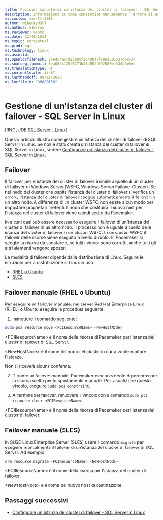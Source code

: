 ```yaml
---
title: Failover manuale di un'istanza del cluster di failover - SQL Server in Linux
description: Informazioni su come consentire manualmente l'errore di un'istanza di cluster di failover in SQL Server in Linux, in particolare per Red Hat Linux Enterprise, Ubuntu e Suse Linux Enterprise Server.
ms.custom: seo-lt-2019
author: MikeRayMSFT
ms.author: mikeray
ms.reviewer: vanto
ms.date: 12/06/2019
ms.topic: conceptual
ms.prod: sql
ms.technology: linux
ms.assetid: ''
ms.openlocfilehash: 2be454ad7d2ca85f1648ba7f98ea503627d6c437
ms.sourcegitcommit: 3ea082c778f6771b17d90fb597680ed334d3e0ec
ms.translationtype: HT
ms.contentlocale: it-IT
ms.lasthandoff: 08/11/2020
ms.locfileid: "88088750"
---
```

# <a name="operate-failover-cluster-instance---sql-server-on-linux"></a>Gestione di un'istanza del cluster di failover - SQL Server in Linux

[!INCLUDE [SQL Server - Linux](../includes/applies-to-version/sql-linux.md)]

Questo articolo illustra come gestire un'istanza del cluster di failover di SQL Server in Linux. Se non è stata creata un'istanza del cluster di failover di SQL Server in Linux, vedere [Configurare un'istanza del cluster di failover - SQL Server in Linux](sql-server-linux-shared-disk-cluster-configure.md). 

## <a name="failover"></a>Failover

Il failover per le istanze del cluster di failover è simile a quello di un cluster di failover di Windows Server (WSFC, Windows Server Failover Cluster). Se nel nodo del cluster che ospita l'istanza del cluster di failover si verifica un errore, l'istanza del cluster di failover esegue automaticamente il failover in un altro nodo. A differenza di un cluster WSFC, non esiste alcun modo per impostare proprietari preferiti. Il nodo che costituirà il nuovo host per l'istanza del cluster di failover viene quindi scelto da Pacemaker.

In alcuni casi può essere necessario eseguire il failover di un'istanza del cluster di failover in un altro nodo. Il processo non è uguale a quello delle istanze del cluster di failover in un cluster WSFC. In un cluster WSFC il failover delle risorse viene eseguito a livello di ruolo. In Pacemaker si sceglie la risorsa da spostare e, se tutti i vincoli sono corretti, anche tutti gli altri elementi vengono spostati. 

La modalità di failover dipende dalla distribuzione di Linux. Seguire le istruzioni per la distribuzione di Linux in uso.

- [RHEL o Ubuntu](#manual-failover-rhel-or-ubuntu)
- [SLES](#manual-failover-sles)

## <a name="manual-failover-rhel-or-ubuntu"></a>Failover manuale (RHEL o Ubuntu)

Per eseguire un failover manuale, nei server Red Hat Enterprise Linux (RHEL) o Ubuntu eseguire la procedura seguente.
1.  Immettere il comando seguente: 

   ```bash
   sudo pcs resource move <FCIResourceName> <NewHostNode> 
   ```

   \<FCIResourceName> è il nome della risorsa di Pacemaker per l'istanza del cluster di failover di SQL Server.

   \<NewHostNode> è il nome del nodo del cluster in cui si vuole ospitare l'istanza. 

   Non si riceverà alcuna conferma.

2.  Durante un failover manuale, Pacemaker crea un vincolo di percorso per la risorsa scelta per lo spostamento manuale. Per visualizzare questo vincolo, eseguire `sudo pcs constraint`.

3.  Al termine del failover, rimuovere il vincolo con il comando `sudo pcs resource clear <FCIResourceName>`. 

\<FCIResourceName> è il nome della risorsa di Pacemaker per l'istanza del cluster di failover. 

## <a name="manual-failover-sles"></a>Failover manuale (SLES)


In SUSE Linux Enterprise Server (SLES) usare il comando `migrate` per eseguire manualmente il failover di un'istanza del cluster di failover di SQL Server. Ad esempio:

```bash
crm resource migrate <FCIResourceName> <NewHostNode>
```

\<FCIResourceName> è il nome della risorsa per l'istanza del cluster di failover. 

\<NewHostNode> è il nome del nuovo host di destinazione. 


<!---

|Distribution |Topic 
|----- |-----
|**Red Hat Enterprise Linux with HA add-on** |[Configure](sql-server-linux-shared-disk-cluster-red-hat-7-configure.md)<br/>[Operate](sql-server-linux-shared-disk-cluster-red-hat-7-operate.md)
|**SUSE Linux Enterprise Server with HA add-on** |[Configure](sql-server-linux-shared-disk-cluster-sles-configure.md)

--->

## <a name="next-steps"></a>Passaggi successivi

- [Configurare un'istanza del cluster di failover - SQL Server in Linux](sql-server-linux-shared-disk-cluster-configure.md)

<!--Image references-->
